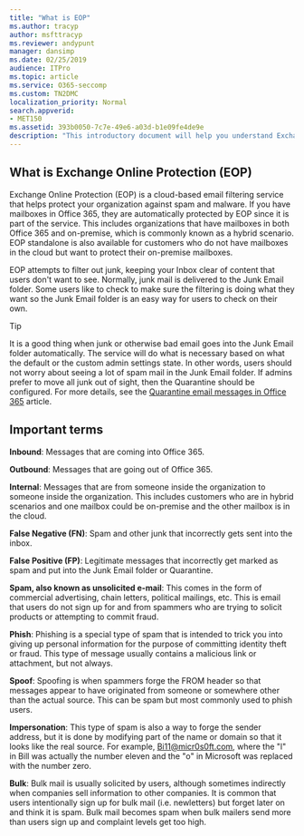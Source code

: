 ```yaml
---
title: "What is EOP"
ms.author: tracyp
author: msfttracyp
ms.reviewer: andypunt
manager: dansimp
ms.date: 02/25/2019
audience: ITPro
ms.topic: article
ms.service: O365-seccomp
ms.custom: TN2DMC
localization_priority: Normal
search.appverid:
- MET150
ms.assetid: 393b0050-7c7e-49e6-a03d-b1e09fe4de9e
description: "This introductory document will help you understand Exchange Online Protection (EOP) and some important terminology. This is applicable for Office 365 customers who are protecting Exchange Online cloud-hosted mailboxes and EOP standalone customers who are protecting on-premises mailboxes such as Exchange Server 2016."
---
```


## What is Exchange Online Protection (EOP)

Exchange Online Protection (EOP) is a cloud-based email filtering service that helps protect your organization against spam and malware. If you have mailboxes in Office 365, they are automatically protected by EOP since it is part of the service. This includes organizations that have mailboxes in both Office 365 and on-premise, which is commonly known as a hybrid scenario. EOP standalone is also available for customers who do not have mailboxes in the cloud but want to protect their on-premise mailboxes.

EOP attempts to filter out junk, keeping your Inbox clear of content that users don't want to see. Normally, junk mail is delivered to the Junk Email folder. Some users like to check to make sure the filtering is doing what they want so the Junk Email folder is an easy way for users to check on their own.  

> [!TIP]
> It is a good thing when junk or otherwise bad email goes into the Junk Email folder automatically. The service will do what is necessary based on what the default or the custom admin settings state. In other words, users should not worry about seeing a lot of spam mail in the Junk Email folder. If admins prefer to move all junk out of sight, then the Quarantine should be configured. For more details, see the [Quarantine email messages in Office 365](../quarantine-email-messages.md) article.

## Important terms

**Inbound**: Messages that are coming into Office 365.

**Outbound**: Messages that are going out of Office 365.

**Internal**: Messages that are from someone inside the organization to someone inside the organization. This includes customers who are in hybrid scenarios and one mailbox could be on-premise and the other mailbox is in the cloud.

**False Negative (FN)**: Spam and other junk that incorrectly gets sent into the inbox.

**False Positive (FP)**: Legitimate messages that incorrectly get marked as spam and put into the Junk Email folder or Quarantine.

**Spam, also known as unsolicited e-mail**: This comes in the form of commercial advertising, chain letters, political mailings, etc. This is email that users do not sign up for and from spammers who are trying to solicit products or attempting to commit fraud.

**Phish**: Phishing is a special type of spam that is intended to trick you into giving up personal information for the purpose of committing identity theft or fraud. This type of message usually contains a malicious link or attachment, but not always.

**Spoof**: Spoofing is when spammers forge the FROM header so that messages appear to have originated from someone or somewhere other than the actual source. This can be spam but most commonly used to phish users.

**Impersonation**: This type of spam is also a way to forge the sender address, but it is done by modifying part of the name or domain so that it looks like the real source. For example, Bi11@micr0s0ft.com, where the "l" in Bill was actually the number eleven and the "o" in Microsoft was replaced with the number zero.

**Bulk**: Bulk mail is usually solicited by users, although sometimes indirectly when companies sell information to other companies. It is common that users intentionally sign up for bulk mail (i.e. newletters) but forget later on and think it is spam. Bulk mail becomes spam when bulk mailers send more than users sign up and complaint levels get too high.
